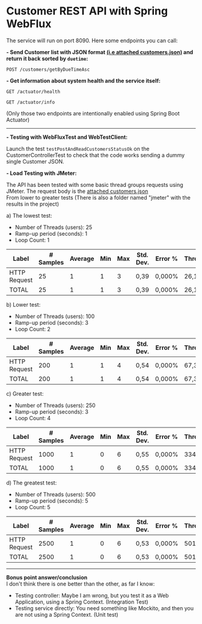 # Customer REST API with Spring WebFlux

The service will run on port 8090. Here some endpoints you can call:

**- Send Customer list with JSON format [(i.e attached customers.json)](/customers.json) and return it back sorted by `duetime`:**

`POST /customers/getByDueTimeAsc`

**- Get information about system health and the service itself:**

`GET /actuator/health`

`GET /actuator/info`

(Only those two endpoints are intentionally enabled using Spring Boot Actuator)

---------------

**- Testing with WebFluxTest and WebTestClient:**

Launch the test `testPostAndReadCustomersStatusOk` on the CustomerControllerTest 
to check that the code works sending a dummy single Customer JSON. 

**- Load Testing with JMeter:**

The API has been tested with some basic thread groups requests using JMeter.  The request body is the [attached customers.json](/customers.json)  
From lower to greater tests (There is also a folder named "jmeter" with the results in the project)

a) The lowest test:  
- Number of Threads (users): 25  
- Ramp-up period (seconds): 1  
- Loop Count: 1  

|Label       |# Samples|Average|Min|Max|Std. Dev.|Error %|Throughput|Received KB/sec|Sent KB/sec|Avg. Bytes|
|------------|---------|-------|---|---|---------|-------|----------|---------------|-----------|----------|
|HTTP Request|25       |1      |1  |3  |0,39     |0,000% |26,12330  |272,51         |392,36     |10682,0   |
|TOTAL       |25       |1      |1  |3  |0,39     |0,000% |26,12330  |272,51         |392,36     |10682,0   |

b) Lower test:
- Number of Threads (users): 100
- Ramp-up period (seconds): 3
- Loop Count: 2

|Label       |# Samples|Average|Min|Max|Std. Dev.|Error %|Throughput|Received KB/sec|Sent KB/sec|Avg. Bytes|
|------------|---------|-------|---|---|---------|-------|----------|---------------|-----------|----------|
|HTTP Request|200      |1      |1  |4  |0,54     |0,000% |67,38544  |702,94         |1012,10    |10682,0   |
|TOTAL       |200      |1      |1  |4  |0,54     |0,000% |67,38544  |702,94         |1012,10    |10682,0   |

c) Greater test:
- Number of Threads (users): 250
- Ramp-up period (seconds): 3
- Loop Count: 4

|Label       |# Samples|Average|Min|Max|Std. Dev.|Error %|Throughput|Received KB/sec|Sent KB/sec|Avg. Bytes|
|------------|---------|-------|---|---|---------|-------|----------|---------------|-----------|----------|
|HTTP Request|1000     |1      |0  |6  |0,55     |0,000% |334,67202 |3491,18        |5026,62    |10682,0   |
|TOTAL       |1000     |1      |0  |6  |0,55     |0,000% |334,67202 |3491,18        |5026,62    |10682,0   |


d) The greatest test:   
- Number of Threads (users): 500  
- Ramp-up period (seconds): 5  
- Loop Count: 5

|Label       |# Samples|Average|Min|Max|Std. Dev.|Error %|Throughput|Received KB/sec|Sent KB/sec|Avg. Bytes|
|------------|---------|-------|---|---|---------|-------|----------|---------------|-----------|----------|
|HTTP Request|2500     |1      |0  |6  |0,53     |0,000% |501,00200 |5226,27        |7524,82    |10682,0   |
|TOTAL       |2500     |1      |0  |6  |0,53     |0,000% |501,00200 |5226,27        |7524,82    |10682,0   |


---------------
  
**Bonus point answer/conclusion**  
I don't think there is one better than the other, as far I know:
- Testing controller: Maybe I am wrong, but you test it as a Web Application, using a Spring Context. (Integration Test)
- Testing service directly: You need something like Mockito, and then you are not using a Spring Context. (Unit test)
